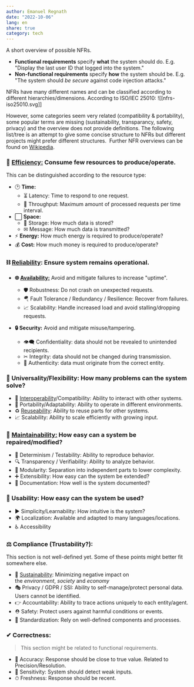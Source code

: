 ```yaml
---
author: Emanuel Regnath
date: "2022-10-06"
lang: en
share: true
category: tech
---
```


A short overview of possible NFRs.

-   **Functional requirements** specify **what** the system should do. E.g. "Display the last user ID that logged into the system."
-   **Non-functional requirements** specify **how** the system should be. E.g. "The system should _be secure_ against code injection attacks." 

NFRs have many different names and can be classified according to different hierarchies/dimensions. According to ISO/IEC 25010:
![[nfrs-iso25010.svg]]

However, some categories seem very related (compatibility & portability), some popular terms are missing (sustainability, transparancy, safety, privacy) and the overview does not provide definitions. The following list/tree is an attempt to give some concise structure to NFRs but different projects might prefer different structures.  Further NFR overviews can be found on [Wikipedia](https://en.wikipedia.org/wiki/List_of_system_quality_attributes).

### **🛴 [Efficiency:](https://en.wikipedia.org/wiki/Efficiency)** Consume few resources to produce/operate.

This can be distinguished according to the resource type:

-   🕑 **Time:**
    -   ⏳ Latency: Time to respond to one request.
    -   🚿 Throughput: Maximum amount of processed requests per time interval.
-   ⬜ **Space:**
    -   💾 Storage: How much data is stored?
    -   ✉ Message: How much data is transmitted?
-   ⚡ **Energy:** How much energy is required to produce/operate?
-   💰 **Cost:** How much money is required to produce/operate?

### **⛓ [Reliability](https://en.wikipedia.org/wiki/Reliability_engineering):** Ensure system remains operational.

-   **🌐 [Availability:](https://en.wikipedia.org/wiki/Availability)** Avoid and mitigate failures to increase "uptime".
    -   🛡 Robustness: Do not crash on unexpected requests.
    -   🪂 Fault Tolerance / Redundancy / Resilience: Recover from failures.
    -   📈 Scalability: Handle increased load and avoid stalling/dropping requests.  
          
-   **🔒 Security:** Avoid and mitigate misuse/tampering.
    -   👁‍🗨 Confidentiality: data should not be revealed to unintended recipients.
    -   ✂ Integrity: data should not be changed during transmission.
    -   🛂 Authenticity: data must originate from the correct entity.

### **🔧 Universality/Flexibility:** How many problems can the system solve?

-   💱 [Interoperability](https://en.wikipedia.org/wiki/Interoperability)/Compatibility: Ability to interact with other systems.
-   🧳 Portability/Adaptability: Ability to operate in different environments.
-   ♻ [Reuseability](https://en.wikipedia.org/wiki/Reusability): Ability to reuse parts for other systems.
-   📈 Scalability: Ability to scale efficiently with growing input.

### **🚧** [**Maintainability:**](https://en.wikipedia.org/wiki/Maintainability) How easy can a system be repaired/modified?

-   🎲 Determinism / Testability: Ability to reproduce behavior.
-   🔍 Transparency / Verifiability: Ability to analyze behavior.
-   🧩 Modularity: Separation into independent parts to lower complexity.
-   ➕ Extensibility: How easy can the system be extended?
-   📖 Documentation: How well is the system documented?

### 👥 Usability: How easy can the system be used?

-   ▶ Simplicity/Learnability: How intuitive is the system?
-   🌍 Localization: Available and adapted to many languages/locations.
-   ♿ Accessibility

### ⚖️ Compliance (Trustability?):

This section is not well-defined yet. Some of these points might better fit somewhere else.

-   🌱 [Sustainability](https://en.wikipedia.org/wiki/Sustainability): Minimizing negative impact on the _environment_, _society_ and _economy_
-   🎭 Privacy / GDPR / SSI: Ability to self-manage/protect personal data. Users cannot be identified.
-   👉 Accountability: Ability to trace actions uniquely to each entity/agent.
-   ⛑ Safety: Protect users against harmful conditions or events.
-   📝 Standardization: Rely on well-defined components and processes.

### ✔ Correctness:

> This section might be related to functional requirements.

-   🎯 Accuracy: Response should be close to true value. Related to Precision/Resolution.
-   🔬 Sensitivity: System should detect weak inputs.
-   ⏱ Freshness: Response should be recent.